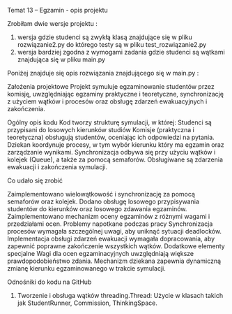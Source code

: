 Temat 13 – Egzamin - opis projektu

Zrobiłam dwie wersje projektu : 
1. wersja gdzie studenci są zwykłą klasą znajdujące się w pliku rozwiązanie2.py do którego testy są w pliku test_rozwiązanie2.py
2. wersja bardziej zgodna z wymogami zadania gdzie studenci są wątkami znajdująca się w pliku main.py

Poniżej znajduje się opis rozwiązania znajdującego się w main.py :

Założenia projektowe
Projekt symuluje egzaminowanie studentów przez komisję, uwzględniając egzaminy praktyczne i teoretyczne, synchronizację z użyciem wątków i procesów oraz obsługę zdarzeń ewakuacyjnych i zakończenia.


Ogólny opis kodu
Kod tworzy strukturę symulacji, w której:
Studenci są przypisani do losowych kierunków studiów
Komisje (praktyczna i teoretyczna) obsługują studentów, oceniając ich odpowiedzi na pytania.
Dziekan koordynuje procesy, w tym wybór kierunku który ma egzamin oraz zarządzanie wynikami.
Synchronizacja odbywa się przy użyciu wątków i kolejek (Queue), a także za pomocą semaforów.
Obsługiwane są zdarzenia ewakuacji i zakończenia symulacji.

Co udało się zrobić

Zaimplementowano wielowątkowość i synchronizację za pomocą semaforów oraz kolejek.
Dodano obsługę losowego przypisywania studentów do kierunków oraz losowego zdawania egzaminów.
Zaimplementowano mechanizm oceny egzaminów z różnymi wagami i przedziałami ocen.
Problemy napotkane podczas pracy
Synchronizacja procesów wymagała szczególnej uwagi, aby uniknąć sytuacji deadlocków.
Implementacja obsługi zdarzeń ewakuacji wymagała dopracowania, aby zapewnić poprawne zakończenie wszystkich wątków.
Dodatkowe elementy specjalne
Wagi dla ocen egzaminacyjnych uwzględniają większe prawdopodobieństwo zdania.
Mechanizm dziekana zapewnia dynamiczną zmianę kierunku egzaminowanego w trakcie symulacji.

Odnośniki do kodu na GitHub

1. Tworzenie i obsługa wątków
threading.Thread: Użycie w klasach takich jak StudentRunner, Commission, ThinkingSpace.